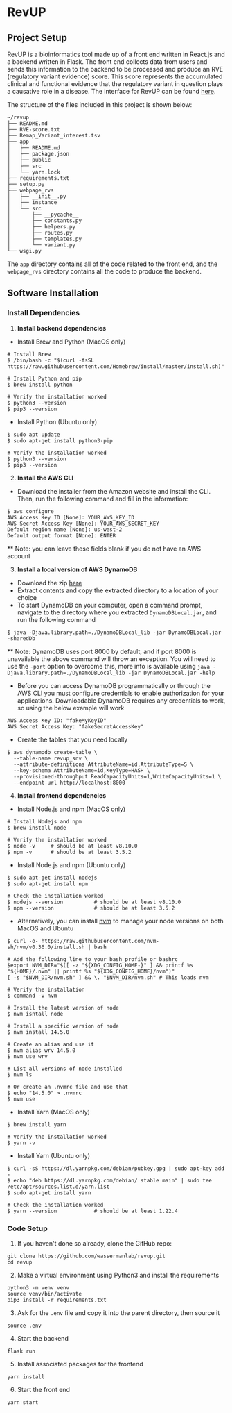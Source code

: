 # RevUP

## Project Setup
RevUP is a bioinformatics tool made up of a front end written in React.js and a backend written in Flask. The front end collects data from users and sends this information to the backend to be processed and produce an RVE (regulatory variant evidence) score. This score represents the accumulated clinical and functional evidence that the regulatory variant in question plays a causative role in a disease. The interface for RevUP can be found [here](http://www.revup-classifier.ca/home).

The structure of the files included in this project is shown below:
```
~/revup
├── README.md
├── RVE-score.txt
├── Remap_Variant_interest.tsv
├── app
│   ├── README.md
│   ├── package.json
│   ├── public
│   ├── src
│   └── yarn.lock
├── requirements.txt
├── setup.py
├── webpage_rvs
│   ├── __init__.py
│   ├── instance
│   └── src
│       ├── __pycache__
│       ├── constants.py
│       ├── helpers.py
│       ├── routes.py
│       ├── templates.py
│       └── variant.py
└── wsgi.py
```

The `app` directory contains all of the code related to the front end, and the `webpage_rvs` directory contains all the code to produce the backend.

## Software Installation
### Install Dependencies
1. **Install backend dependencies**

* Install Brew and Python (MacOS only)
```
# Install Brew
$ /bin/bash -c "$(curl -fsSL https://raw.githubusercontent.com/Homebrew/install/master/install.sh)"

# Install Python and pip
$ brew install python

# Verify the installation worked
$ python3 --version
$ pip3 --version
```

* Install Python (Ubuntu only)
```
$ sudo apt update
$ sudo apt-get install python3-pip

# Verify the installation worked
$ python3 --version
$ pip3 --version
```

2. **Install the AWS CLI**

* Download the installer from the Amazon website and install the CLI. Then, run the following command and fill in the information:
```
$ aws configure
AWS Access Key ID [None]: YOUR_AWS_KEY_ID
AWS Secret Access Key [None]: YOUR_AWS_SECRET_KEY
Default region name [None]: us-west-2
Default output format [None]: ENTER
```
** Note: you can leave these fields blank if you do not have an AWS account

3. **Install a local version of AWS DynamoDB**
* Download the zip [here](https://docs.aws.amazon.com/amazondynamodb/latest/developerguide/DynamoDBLocal.DownloadingAndRunning.html)
* Extract contents and copy the extracted directory to a location of your choice
* To start DynamoDB on your computer, open a command prompt, navigate to the directory where you extracted `DynamoDBLocal.jar`, and run the following command
```
$ java -Djava.library.path=./DynamoDBLocal_lib -jar DynamoDBLocal.jar -sharedDb
```
** Note: DynamoDB uses port 8000 by default, and if port 8000 is unavailable the above command will throw an exception. You will need to use the `-port` option to overcome this, more info is available using `java -Djava.library.path=./DynamoDBLocal_lib -jar DynamoDBLocal.jar -help`
* Before you can access DynamoDB programmatically or through the AWS CLI you must configure credentials to enable authorization for your applications. Downloadable DynamoDB requires any credentials to work, so using the below example will work
```
AWS Access Key ID: "fakeMyKeyID"
AWS Secret Access Key: "fakeSecretAccessKey"
```
* Create the tables that you need locally
```
$ aws dynamodb create-table \
  --table-name revup_snv \
  --attribute-definitions AttributeName=id,AttributeType=S \
  --key-schema AttributeName=id,KeyType=HASH \
  --provisioned-throughput ReadCapacityUnits=1,WriteCapacityUnits=1 \
  --endpoint-url http://localhost:8000
```

4. **Install frontend dependencies**

* Install Node.js and npm (MacOS only)
 ```
# Install Nodejs and npm
$ brew install node

# Verify the installation worked
$ node -v     # should be at least v8.10.0
$ npm -v      # should be at least 3.5.2
```

* Install Node.js and npm (Ubuntu only)
```
$ sudo apt-get install nodejs
$ sudo apt-get install npm

# Check the installation worked
$ nodejs --version          # should be at least v8.10.0
$ npm --version             # should be at least 3.5.2
```

* Alternatively, you can install [nvm](https://github.com/nvm-sh/nvm) to manage your node versions on both MacOS and Ubuntu
```
$ curl -o- https://raw.githubusercontent.com/nvm-sh/nvm/v0.36.0/install.sh | bash

# Add the following line to your bash_profile or bashrc
$export NVM_DIR="$([ -z "${XDG_CONFIG_HOME-}" ] && printf %s "${HOME}/.nvm" || printf %s "${XDG_CONFIG_HOME}/nvm")"
[ -s "$NVM_DIR/nvm.sh" ] && \. "$NVM_DIR/nvm.sh" # This loads nvm

# Verify the installation
$ command -v nvm

# Install the latest version of node
$ nvm isntall node

# Install a specific version of node
$ nvm install 14.5.0

# Create an alias and use it
$ nvm alias wrv 14.5.0
$ nvm use wrv

# List all versions of node installed
$ nvm ls

# Or create an .nvmrc file and use that
$ echo "14.5.0" > .nvmrc
$ nvm use
```

* Install Yarn (MacOS only)
```
$ brew install yarn

# Verify the installation worked
$ yarn -v 
```

* Install Yarn (Ubuntu only)
```
$ curl -sS https://dl.yarnpkg.com/debian/pubkey.gpg | sudo apt-key add -
$ echo "deb https://dl.yarnpkg.com/debian/ stable main" | sudo tee /etc/apt/sources.list.d/yarn.list
$ sudo apt-get install yarn

# Check the installation worked
$ yarn --version            # should be at least 1.22.4
```

### Code Setup
1. If you haven't done so already, clone the GitHub repo:
```
git clone https://github.com/wassermanlab/revup.git
cd revup
```

2. Make a virtual environment using Python3 and install the requirements
```
python3 -m venv venv
source venv/bin/activate
pip3 install -r requirements.txt
```

3. Ask for the `.env` file and copy it into the parent directory, then source it
```
source .env
```

4. Start the backend
```
flask run
```

5. Install associated packages for the frontend
```
yarn install 
```

6. Start the front end
```
yarn start
```
